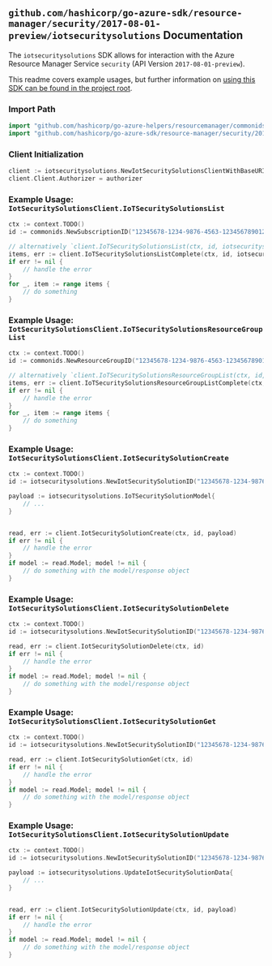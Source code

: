 
## `github.com/hashicorp/go-azure-sdk/resource-manager/security/2017-08-01-preview/iotsecuritysolutions` Documentation

The `iotsecuritysolutions` SDK allows for interaction with the Azure Resource Manager Service `security` (API Version `2017-08-01-preview`).

This readme covers example usages, but further information on [using this SDK can be found in the project root](https://github.com/hashicorp/go-azure-sdk/tree/main/docs).

### Import Path

```go
import "github.com/hashicorp/go-azure-helpers/resourcemanager/commonids"
import "github.com/hashicorp/go-azure-sdk/resource-manager/security/2017-08-01-preview/iotsecuritysolutions"
```


### Client Initialization

```go
client := iotsecuritysolutions.NewIotSecuritySolutionsClientWithBaseURI("https://management.azure.com")
client.Client.Authorizer = authorizer
```


### Example Usage: `IotSecuritySolutionsClient.IoTSecuritySolutionsList`

```go
ctx := context.TODO()
id := commonids.NewSubscriptionID("12345678-1234-9876-4563-123456789012")

// alternatively `client.IoTSecuritySolutionsList(ctx, id, iotsecuritysolutions.DefaultIoTSecuritySolutionsListOperationOptions())` can be used to do batched pagination
items, err := client.IoTSecuritySolutionsListComplete(ctx, id, iotsecuritysolutions.DefaultIoTSecuritySolutionsListOperationOptions())
if err != nil {
	// handle the error
}
for _, item := range items {
	// do something
}
```


### Example Usage: `IotSecuritySolutionsClient.IoTSecuritySolutionsResourceGroupList`

```go
ctx := context.TODO()
id := commonids.NewResourceGroupID("12345678-1234-9876-4563-123456789012", "example-resource-group")

// alternatively `client.IoTSecuritySolutionsResourceGroupList(ctx, id, iotsecuritysolutions.DefaultIoTSecuritySolutionsResourceGroupListOperationOptions())` can be used to do batched pagination
items, err := client.IoTSecuritySolutionsResourceGroupListComplete(ctx, id, iotsecuritysolutions.DefaultIoTSecuritySolutionsResourceGroupListOperationOptions())
if err != nil {
	// handle the error
}
for _, item := range items {
	// do something
}
```


### Example Usage: `IotSecuritySolutionsClient.IotSecuritySolutionCreate`

```go
ctx := context.TODO()
id := iotsecuritysolutions.NewIotSecuritySolutionID("12345678-1234-9876-4563-123456789012", "example-resource-group", "iotSecuritySolutionValue")

payload := iotsecuritysolutions.IoTSecuritySolutionModel{
	// ...
}


read, err := client.IotSecuritySolutionCreate(ctx, id, payload)
if err != nil {
	// handle the error
}
if model := read.Model; model != nil {
	// do something with the model/response object
}
```


### Example Usage: `IotSecuritySolutionsClient.IotSecuritySolutionDelete`

```go
ctx := context.TODO()
id := iotsecuritysolutions.NewIotSecuritySolutionID("12345678-1234-9876-4563-123456789012", "example-resource-group", "iotSecuritySolutionValue")

read, err := client.IotSecuritySolutionDelete(ctx, id)
if err != nil {
	// handle the error
}
if model := read.Model; model != nil {
	// do something with the model/response object
}
```


### Example Usage: `IotSecuritySolutionsClient.IotSecuritySolutionGet`

```go
ctx := context.TODO()
id := iotsecuritysolutions.NewIotSecuritySolutionID("12345678-1234-9876-4563-123456789012", "example-resource-group", "iotSecuritySolutionValue")

read, err := client.IotSecuritySolutionGet(ctx, id)
if err != nil {
	// handle the error
}
if model := read.Model; model != nil {
	// do something with the model/response object
}
```


### Example Usage: `IotSecuritySolutionsClient.IotSecuritySolutionUpdate`

```go
ctx := context.TODO()
id := iotsecuritysolutions.NewIotSecuritySolutionID("12345678-1234-9876-4563-123456789012", "example-resource-group", "iotSecuritySolutionValue")

payload := iotsecuritysolutions.UpdateIotSecuritySolutionData{
	// ...
}


read, err := client.IotSecuritySolutionUpdate(ctx, id, payload)
if err != nil {
	// handle the error
}
if model := read.Model; model != nil {
	// do something with the model/response object
}
```

